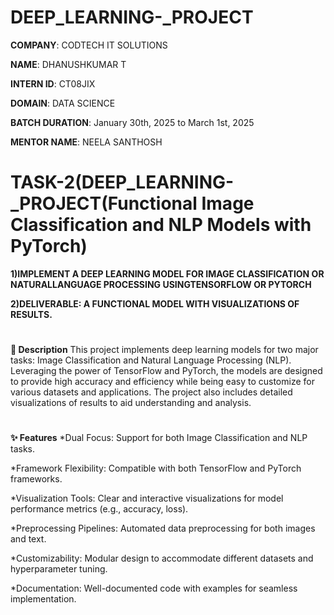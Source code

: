 # DEEP_LEARNING-_PROJECT

**COMPANY**: CODTECH IT SOLUTIONS

**NAME**: DHANUSHKUMAR T

**INTERN ID**: CT08JIX

**DOMAIN**: DATA SCIENCE

**BATCH DURATION**: January 30th, 2025 to March 1st, 2025

**MENTOR NAME**: NEELA SANTHOSH

# TASK-2(DEEP_LEARNING-_PROJECT(Functional Image Classification and NLP Models with PyTorch)

**1)IMPLEMENT A DEEP LEARNING MODEL FOR IMAGE CLASSIFICATION OR NATURALLANGUAGE PROCESSING USINGTENSORFLOW OR PYTORCH**

**2)DELIVERABLE: A FUNCTIONAL MODEL WITH VISUALIZATIONS OF RESULTS.**
#
**📘 Description**
This project implements deep learning models for two major tasks: Image Classification and Natural Language Processing (NLP). Leveraging the power of TensorFlow and PyTorch, the models are designed to provide high accuracy and efficiency while being easy to customize for various datasets and applications. The project also includes detailed visualizations of results to aid understanding and analysis.
 #
 **✨ Features**
*Dual Focus: Support for both Image Classification and NLP tasks.

*Framework Flexibility: Compatible with both TensorFlow and PyTorch frameworks.

*Visualization Tools: Clear and interactive visualizations for model performance metrics (e.g., accuracy, loss).

*Preprocessing Pipelines: Automated data preprocessing for both images and text.

*Customizability: Modular design to accommodate different datasets and hyperparameter tuning.

*Documentation: Well-documented code with examples for seamless implementation.

